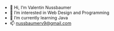 - 👋 Hi, I’m Valentin Nussbaumer
- 👀 I’m interested in Web Design and Programming
- 🌱 I’m currently learning Java
- 📫 nussbaumerv9@gmail.com

<!---
ValentinNussbaumer/ValentinNussbaumer is a ✨ special ✨ repository because its `README.md` (this file) appears on your GitHub profile.
You can click the Preview link to take a look at your changes.
--->
